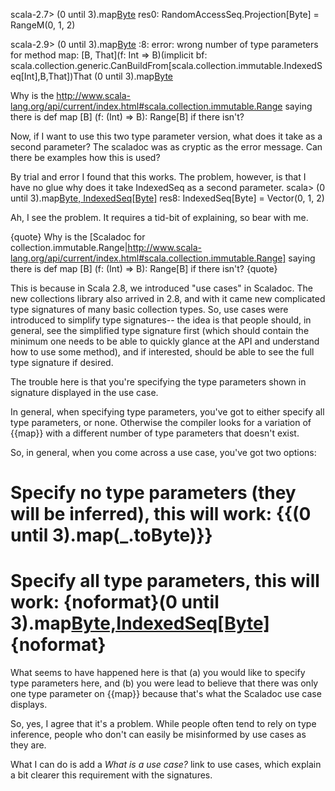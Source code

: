 scala-2.7> (0 until 3).map[Byte](_.toByte)
res0: RandomAccessSeq.Projection[Byte] = RangeM(0, 1, 2)

scala-2.9> (0 until 3).map[Byte](_.toByte)
<console>:8: error: wrong number of type parameters for method map: [B, That](f: Int => B)(implicit bf: scala.collection.generic.CanBuildFrom[scala.collection.immutable.IndexedSeq[Int],B,That])That
              (0 until 3).map[Byte](_.toByte)

Why is the http://www.scala-lang.org/api/current/index.html#scala.collection.immutable.Range saying there is def
map [B] (f: (Int) ⇒ B): Range[B]   if there isn't?

Now, if I want to use this two type parameter version, what does it take as a second parameter? The scaladoc was as cryptic as the error message. Can there be examples how this is used?

By trial and error I found that this works. The problem, however, is that I have no glue why does it take IndexedSeq as a second parameter.
scala> (0 until 3).map[Byte, IndexedSeq[Byte]](_.toByte)
res8: IndexedSeq[Byte] = Vector(0, 1, 2)

Ah, I see the problem. It requires a tid-bit of explaining, so bear with me.

{quote}
Why is the [Scaladoc for collection.immutable.Range|http://www.scala-lang.org/api/current/index.html#scala.collection.immutable.Range] saying there is def map [B] (f: (Int) ⇒ B): Range[B] if there isn't?
{quote}

This is because in Scala 2.8, we introduced "use cases" in Scaladoc. The new collections library also arrived in 2.8, and with it came new complicated type signatures of many basic collection types. So, use cases were introduced to simplify type signatures-- the idea is that people should, in general, see the simplified type signature first (which should contain the minimum one needs to be able to quickly glance at the API and understand how to use some method), and if interested, should be able to see the full type signature if desired.

The trouble here is that you're specifying the type parameters shown in signature displayed in the use case. 

In general, when specifying type parameters, you've got to either specify all type parameters, or none. Otherwise the compiler looks for a variation of {{map}} with a different number of type parameters that doesn't exist.

So, in general, when you come across a use case, you've got two options:

# Specify no type parameters (they will be inferred), this will work: {{(0 until 3).map(_.toByte)}}
# Specify all type parameters, this will work: {noformat}(0 until 3).map[Byte,IndexedSeq[Byte]](_.toByte){noformat}

What seems to have happened here is that (a) you would like to specify type parameters here, and (b) you were lead to believe that there was only one type parameter on {{map}} because that's what the Scaladoc use case displays. 

So, yes, I agree that it's a problem. While people often tend to rely on type inference, people who don't can easily be misinformed by use cases as they are. 

What I can do is add a _What is a use case?_ link to use cases, which explain a bit clearer this requirement with the signatures.
